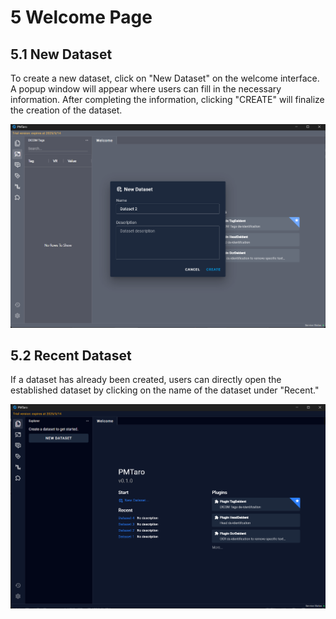 # 5 Welcome Page 

## 5.1 New Dataset

To create a new dataset, click on "New Dataset" on the welcome interface. A popup window will appear where users can fill in the necessary information. After completing the information, clicking "CREATE" will finalize the creation of the dataset.

![Image_0](../images/image_0.png)

## 5.2 Recent Dataset

If a dataset has already been created, users can directly open the established dataset by clicking on the name of the dataset under "Recent."

![Image_19](../images/image_19.png)

